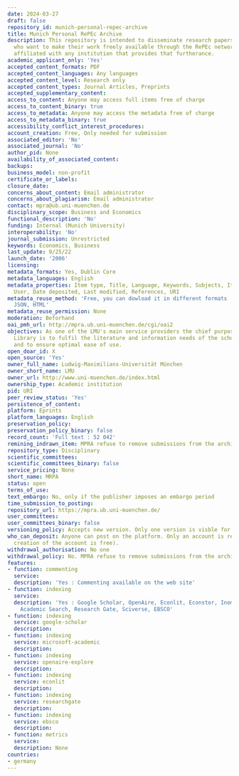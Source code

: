 ```yaml
---
date: 2024-03-27
draft: false
repository_id: munich-personal-repec-archive
title: Munich Personal RePEc Archive
description: This repository is intended to disseminate research papers of economists
  who want to make their work freely available through the RePEc network but are not
  affiliated with any institution that provides that furtherance.
academic_applicant_only: 'Yes'
accepted_content_formats: PDF
accepted_content_languages: Any languages
accepted_content_level: Research only
accepted_content_types: Journal Articles, Preprints
accepted_supplementary_content:
access_to_content: Anyone may access full items free of charge
access_to_content_binary: true
access_to_metadata: Anyone may access the metadata free of charge
access_to_metadata_binary: true
accessibility_conflict_interest_procedures:
account_creation: Free, Only needed for submission
associated_editor: 'No'
associated_journal: 'No'
author_pid: None
availability_of_associated_content:
backups:
business_model: non-profit
certificate_or_labels:
closure_date:
concerns_about_content: Email administrator
concerns_about_plagiarism: Email administrator
contact: mpra@ub.uni-muenchen.de
disciplinary_scope: Business and Economics
functional_description: 'No'
funding: Internal (Munich University)
interoperability: 'No'
journal_submission: Unrestricted
keywords: Economics, Business
last_update: 9/25/22
launch_date: '2006'
licensing:
metadata_formats: Yes, Dublin Core
metadata_languages: English
metadata_properties: Item type, Title, Language, Keywords, Subjects, Item ID, Depositing
  User, Date deposited, Last modified, References, URI
metadata_reuse_method: 'Free, you can dowload it in different formats : Dublin Core,
  JSON, HTML'
metadata_reuse_permission: None
moderation: Beforhand
oai_pmh_url: http://mpra.ub.uni-muenchen.de/cgi/oai2
objectives: As one of the LMU's main service providers the chief purpose of the University
  Library is to fulfil the literature and information needs of the scholarly community
  and to ensure optimal ease of use.
open_doar_id: X
open_source: 'Yes'
owner_full_name: Ludwig-Maximilians-Universität München
owner_short_name: LMU
owner_url: http://www.uni-muenchen.de/index.html
ownership_type: Academic institution
pid: URI
peer_review_status: 'Yes'
persistence_of_content:
platform: Eprints
platform_languages: English
preservation_policy:
preservation_policy_binary: false
record_count: 'Full text : 52 042'
remining_indrawn_item: MPRA refuse to remove submissions from the archive
repository_type: Disciplinary
scientific_committees:
scientific_committees_binary: false
service_pricing: None
short_name: MRPA
status: open
terms_of_use:
text_embargo: No, only if the publisher imposes an embargo period
time_submission_to_posting:
repository_url: https://mpra.ub.uni-muenchen.de/
user_committees:
user_committees_binary: false
versioning_policy: Accepts new version. Only one version is visble for readers
who_can_deposit: Anyone can post on the platform. Only an account is required ( The
  creation of the account is free).
withdrawal_authorisation: No one
withdrawal_policy: No. MPRA refuse to remove submissions from the archive
features:
- function: commenting
  service:
  description: 'Yes : Commenting available on the web site'
- function: indexing
  service:
  description: 'Yes : Google Scholar, OpenAire, Econlit, Econstor, Inomics, Microsoft
    Academic Search, Research Gate, Sciverse, EBSCO'
- function: indexing
  service: google-scholar
  description:
- function: indexing
  service: microsoft-academic
  description:
- function: indexing
  service: openaire-explore
  description:
- function: indexing
  service: econlit
  description:
- function: indexing
  service: researchgate
  description:
- function: indexing
  service: ebsco
  description:
- function: metrics
  service:
  description: None
countries:
- germany
---
```



